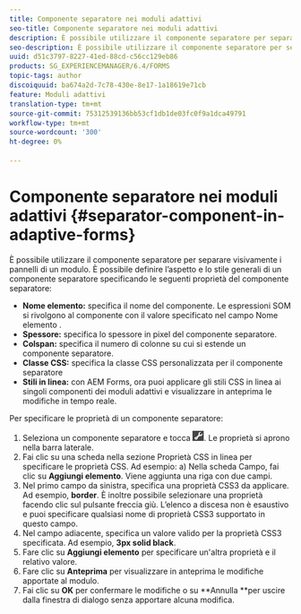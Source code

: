 ```yaml
---
title: Componente separatore nei moduli adattivi
seo-title: Componente separatore nei moduli adattivi
description: È possibile utilizzare il componente separatore per separare visivamente sezioni di un modulo.
seo-description: È possibile utilizzare il componente separatore per separare visivamente sezioni di un modulo.
uuid: d51c3797-8227-41ed-88cd-c56cc129eb86
products: SG_EXPERIENCEMANAGER/6.4/FORMS
topic-tags: author
discoiquuid: ba674a2d-7c78-430e-8e17-1a18619e71cb
feature: Moduli adattivi
translation-type: tm+mt
source-git-commit: 75312539136bb53cf1db1de03fc0f9a1dca49791
workflow-type: tm+mt
source-wordcount: '300'
ht-degree: 0%

---
```



# Componente separatore nei moduli adattivi {#separator-component-in-adaptive-forms}

È possibile utilizzare il componente separatore per separare visivamente i pannelli di un modulo. È possibile definire l’aspetto e lo stile generali di un componente separatore specificando le seguenti proprietà del componente separatore:

* **Nome elemento:** specifica il nome del componente. Le espressioni SOM si rivolgono al componente con il valore specificato nel campo Nome elemento .
* **Spessore:** specifica lo spessore in pixel del componente separatore.
* **Colspan:** specifica il numero di colonne su cui si estende un componente separatore.
* **Classe CSS:** specifica la classe CSS personalizzata per il componente separatore
* **Stili in linea:** con AEM Forms, ora puoi applicare gli stili CSS in linea ai singoli componenti dei moduli adattivi e visualizzare in anteprima le modifiche in tempo reale.

Per specificare le proprietà di un componente separatore:

1. Seleziona un componente separatore e tocca ![cmppr](assets/cmppr.png). Le proprietà si aprono nella barra laterale.
1. Fai clic su una scheda nella sezione Proprietà CSS in linea per specificare le proprietà CSS. Ad esempio: a) Nella scheda Campo, fai clic su **Aggiungi elemento**. Viene aggiunta una riga con due campi.
1. Nel primo campo da sinistra, specifica una proprietà CSS3 da applicare. Ad esempio, **border**. È inoltre possibile selezionare una proprietà facendo clic sul pulsante freccia giù. L’elenco a discesa non è esaustivo e puoi specificare qualsiasi nome di proprietà CSS3 supportato in questo campo.
1. Nel campo adiacente, specifica un valore valido per la proprietà CSS3 specificata. Ad esempio, **3px solid black**.
1. Fare clic su **Aggiungi elemento** per specificare un&#39;altra proprietà e il relativo valore.
1. Fare clic su **Anteprima** per visualizzare in anteprima le modifiche apportate al modulo.
1. Fai clic su **OK** per confermare le modifiche o su **Annulla **per uscire dalla finestra di dialogo senza apportare alcuna modifica.

